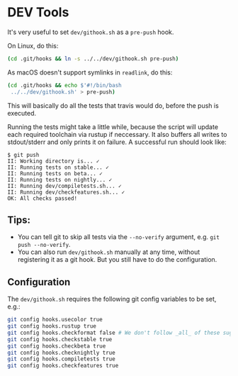 # DEV Tools

It's very useful to set `dev/githook.sh` as a `pre-push` hook.

On Linux, do this:

```bash
(cd .git/hooks && ln -s ../../dev/githook.sh pre-push)
```

As macOS doesn't support symlinks in `readlink`, do this:

```bash
(cd .git/hooks && echo $'#!/bin/bash
 ../../dev/githook.sh' > pre-push)
```

This will basically do all the tests that travis would do, before the push is
executed.

Running the tests might take a little while, because the script will update
each required toolchain via rustup if neccessary. It also buffers all writes to
stdout/stderr and only prints it on failure. A successful run should look like:

```
$ git push
II: Working directory is... ✓
II: Running tests on stable... ✓
II: Running tests on beta... ✓
II: Running tests on nightly... ✓
II: Running dev/compiletests.sh... ✓
II: Running dev/checkfeatures.sh... ✓
OK: All checks passed!
```

## Tips:

* You can tell git to skip all tests via the `--no-verify` argument,
  e.g. `git push --no-verify`.
* You can also run `dev/githook.sh` manually at any time, without
  registering it as a git hook. But you still have to do the configuration.

## Configuration

The `dev/githook.sh` requires the following git config variables to be set,
e.g.:

```bash
git config hooks.usecolor true
git config hooks.rustup true
git config hooks.checkformat false # We don't follow _all_ of these suggestions
git config hooks.checkstable true
git config hooks.checkbeta true
git config hooks.checknightly true
git config hooks.compiletests true
git config hooks.checkfeatures true
```
